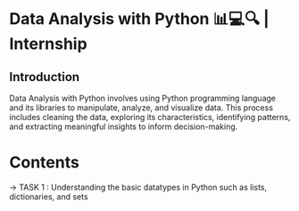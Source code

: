 # Data Analysis with Python 📊💻🔍 | Internship 
## Introduction
   Data Analysis with Python involves using Python programming language and its libraries to manipulate, analyze, and visualize data. This process includes cleaning the data, exploring its characteristics, identifying patterns, and extracting meaningful insights to inform decision-making.
# Contents 
-> TASK 1 : Understanding the basic datatypes in Python such as lists, dictionaries, and sets
